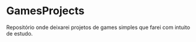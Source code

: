 # GamesProjects
Repositório onde deixarei projetos de games simples que farei com intuito de estudo.
